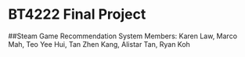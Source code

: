 # BT4222 Final Project
##Steam Game Recommendation System
Members: Karen Law, Marco Mah, Teo Yee Hui, Tan Zhen Kang, Alistar Tan, Ryan Koh
